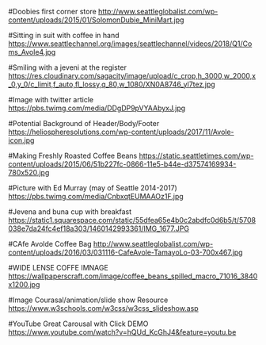 #Doobies first corner store
http://www.seattleglobalist.com/wp-content/uploads/2015/01/SolomonDubie_MiniMart.jpg


#Sitting in suit with coffee in hand
https://www.seattlechannel.org/images/seattlechannel/videos/2018/Q1/Coms_Avole4.jpg

#Smiling with a jeveni at the register
https://res.cloudinary.com/sagacity/image/upload/c_crop,h_3000,w_2000,x_0,y_0/c_limit,f_auto,fl_lossy,q_80,w_1080/XN0A8746_yl7tez.jpg

#Image with twitter article
https://pbs.twimg.com/media/DDgDP9pVYAAbyxJ.jpg

#Potential Background of Header/Body/Footer
https://heliospheresolutions.com/wp-content/uploads/2017/11/Avole-icon.jpg

#Making Freshly Roasted Coffee Beans
https://static.seattletimes.com/wp-content/uploads/2015/06/51b227fc-0866-11e5-b44e-d37574169934-780x520.jpg

#Picture with Ed Murray (may of Seattle 2014-2017)
https://pbs.twimg.com/media/CnbxqtEUMAAOz1F.jpg

#Jevena and buna cup with breakfast
https://static1.squarespace.com/static/55dfea65e4b0c2abdfc0d6b5/t/5708038e7da24fc4ef18a303/1460142993361/IMG_1677.JPG

#CAfe Avolde Coffee Bag
http://www.seattleglobalist.com/wp-content/uploads/2016/03/031116-CafeAvole-TamayoLo-03-700x467.jpg

#WIDE LENSE COFFE IMNAGE
https://wallpaperscraft.com/image/coffee_beans_spilled_macro_71016_3840x1200.jpg

#Image Courasal/animation/slide show Resource
https://www.w3schools.com/w3css/w3css_slideshow.asp

#YouTube Great Carousal with Click DEMO
https://www.youtube.com/watch?v=hQUd_KcGhJ4&feature=youtu.be

